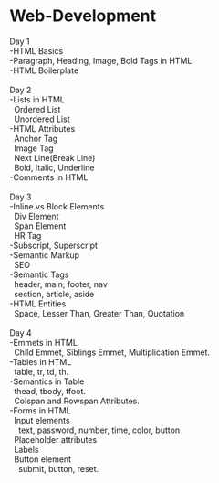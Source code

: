 # Web-Development<br>
Day 1 <br>
-HTML Basics <br>
-Paragraph, Heading, Image, Bold Tags in HTML <br>
-HTML Boilerplate <br><br>
Day 2 <br>
-Lists in HTML <br>
  &nbsp;&nbsp;Ordered List <br>
  &nbsp;&nbsp;Unordered List<br>
-HTML Attributes<br>
  &nbsp;&nbsp;Anchor Tag<br>
  &nbsp;&nbsp;Image Tag<br>
  &nbsp;&nbsp;Next Line(Break Line)<br>
  &nbsp;&nbsp;Bold, Italic, Underline<br>
-Comments in HTML<br><br>
Day 3<br>
-Inline vs Block Elements<br>
&nbsp;&nbsp;Div Element<br>
&nbsp;&nbsp;Span Element<br>
&nbsp;&nbsp;HR Tag<br>
-Subscript, Superscript<br>
-Semantic Markup<br>
&nbsp;&nbsp;SEO<br>
-Semantic Tags<br>
&nbsp;&nbsp;header, main, footer, nav<br>
&nbsp;&nbsp;section, article, aside<br>
-HTML Entities<br>
&nbsp;&nbsp;Space, Lesser Than, Greater Than, Quotation<br><br>
Day 4<br>
-Emmets in HTML<br>
&nbsp;&nbsp;Child Emmet, Siblings Emmet, Multiplication Emmet.<br>
-Tables in HTML<br>
&nbsp;&nbsp;table, tr, td, th.<br>
-Semantics in Table<br>
&nbsp;&nbsp;thead, tbody, tfoot.<br>
&nbsp;&nbsp;Colspan and Rowspan Attributes.<br>
-Forms in HTML<br>
&nbsp;&nbsp;Input elements<br>
&nbsp;&nbsp;&nbsp;&nbsp;text, password, number, time, color, button<br>
&nbsp;&nbsp;Placeholder attributes<br>
&nbsp;&nbsp;Labels<br>
&nbsp;&nbsp;Button element<br>
&nbsp;&nbsp;&nbsp;&nbsp;submit, button, reset.<br><br>







